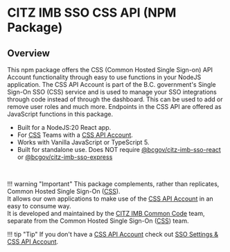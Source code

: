 # CITZ IMB SSO CSS API (NPM Package)
<!-- This file is the homepage of your documentation. It is mandatory and must not be deleted. --->
## Overview

This npm package offers the CSS (Common Hosted Single Sign-on) API Account functionality through easy to use functions in your NodeJS application. The CSS API Account is part of the B.C. government's Single Sign-On SSO (CSS) service and is used to manage your SSO integrations through code instead of through the dashboard. This can be used to add or remove user roles and much more. Endpoints in the CSS API are offered as JavaScript functions in this package.

- Built for a NodeJS:20 React app.
- For [CSS] Teams with a [CSS API Account].
- Works with Vanilla JavaScript or TypeScript 5.
- Built for standalone use. Does NOT require [@bcgov/citz-imb-sso-react] or [@bcgov/citz-imb-sso-express]

<br />

!!! warning "Important"
    This package complements, rather than replicates, Common Hosted Single Sign-On ([CSS]).  
    It allows our own applications to make use of the [CSS API Account] in an easy to consume way.  
    It is developed and maintained by the [CITZ IMB Common Code] team, separate from the Common Hosted Single Sign-On ([CSS]) team.

!!! tip "Tip"
    If you don't have a [CSS API Account] check out [SSO Settings & CSS API Account](./getting-started/sso-settings.md).

<!-- Link References -->
[CSS]: https://bcgov.github.io/sso-requests
[CSS API Account]: https://github.com/bcgov/sso-keycloak/wiki/CSS-API-Account

[@bcgov/citz-imb-sso-react]: https://github.com/bcgov/citz-imb-sso-react
[@bcgov/citz-imb-sso-express]: https://github.com/bcgov/citz-imb-sso-express

[NPM Package]: https://www.npmjs.com/package/@bcgov/citz-imb-sso-css-api
[CITZ IMB Common Code]: mailto:citz.codemvp@gov.bc.ca?subject=SSO%20Packages%20Support
